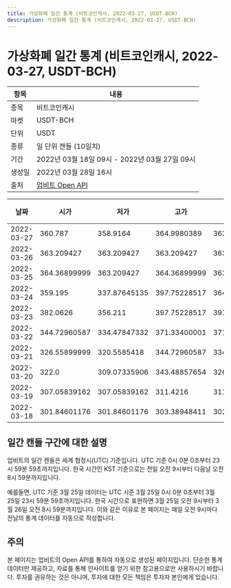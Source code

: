 ```yaml
---
title: 가상화폐 일간 통계 (비트코인캐시, 2022-03-27, USDT-BCH)
description: 가상화폐 일간 통계 (비트코인캐시, 2022-03-27, USDT-BCH)
---
```



가상화폐 일간 통계 (비트코인캐시, 2022-03-27, USDT-BCH)
===

|항목|내용|
|--|--|
|종목|비트코인캐시|
|마켓|USDT-BCH|
|단위|USDT|
|종류|일 단위 캔들 (10일치)|
|기간|2022년 03월 18일 09시 - 2022년 03월 27일 09시|
|생성일|2022년 03월 28일 16시|
|출처|[업비트 Open API](https://docs.upbit.com)|


|날짜|시가|저가|고가|종가|비고|
|--|--|--|--|--|--|
|2022-03-27|360.787|358.9164|364.9980389|363.0|    |
|2022-03-26|363.209427|363.209427|363.209427|363.209427|    |
|2022-03-25|364.36899999|363.209427|364.36899999|363.209427|    |
|2022-03-24|359.195|337.87645135|397.75228517|364.36899999|    |
|2022-03-23|382.0626|356.211|397.75228517|397.75228517|    |
|2022-03-22|344.72960587|334.47847332|371.33400001|371.33400001|    |
|2022-03-21|326.55899999|320.5585418|344.72960587|334.28421578|    |
|2022-03-20|322.0|309.07335906|343.48857654|326.161|    |
|2022-03-19|307.05839162|307.05839162|311.4216|311.4216|    |
|2022-03-18|301.84601176|301.84601176|303.38948411|302.0|    |


일간 캔들 구간에 대한 설명
---


업비트의 일간 캔들은 세계 협정시(UTC) 기준입니다. 
UTC 기준 0시 0분 0초부터 23시 59분 59초까지입니다. 
한국 시간인 KST 기준으로는 전일 오전 9시부터 다음날 오전 8시 59분까지입니다. 


예를들면, UTC 기준 3월 25일 데이터는 UTC 시준 3월 25일 0시 0분 0초부터 3월 25일 23시 59분 59초까지입니다. 
한국 시간으로 표현하면 3월 25일 오전 9시부터 3월 26일 오전 8시 59분까지입니다. 
이와 같은 이유로 본 페이지는 매일 오전 9시마다 전날의 통계 데이터를 자동으로 작성합니다. 


주의
---


본 페이지는 업비트의 Open API를 통하여 자동으로 생성된 페이지입니다. 
단순한 통계 데이터만 제공하고, 자료를 통해 인사이트를 얻기 위한 참고용으로만 사용하시기 바랍니다. 
투자를 권유하는 것은 아니며, 투자에 대한 모든 책임은 투자자 본인에게 있습니다. 

